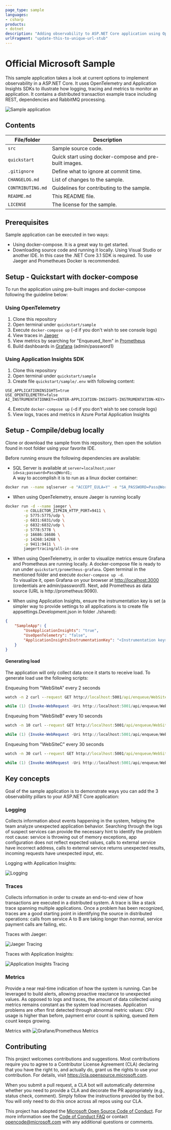 ```yaml
---
page_type: sample
languages:
- csharp
products:
- dotnet
description: "Adding observability to ASP.NET Core application using OpenTelemetry and Application Insights"
urlFragment: "update-this-to-unique-url-stub"
---
```


# Official Microsoft Sample

<!-- 
Guidelines on README format: https://review.docs.microsoft.com/help/onboard/admin/samples/concepts/readme-template?branch=master

Guidance on onboarding samples to docs.microsoft.com/samples: https://review.docs.microsoft.com/help/onboard/admin/samples/process/onboarding?branch=master

Taxonomies for products and languages: https://review.docs.microsoft.com/new-hope/information-architecture/metadata/taxonomies?branch=master
-->

This sample application takes a look at current options to implement observability in a ASP.NET Core. It uses OpenTelemetry and Application Insights SDKs to illustrate how logging, tracing and metrics to monitor an application. It contains a distributed transaction example trace including REST, dependencies and RabbitMQ processing.

![Sample application](./media/sample-app-overview.png)

## Contents

| File/folder       | Description                                |
|-------------------|--------------------------------------------|
| `src`             | Sample source code.                        |
| `quickstart`      | Quick start using docker-compose and pre-built images.                        |
| `.gitignore`      | Define what to ignore at commit time.      |
| `CHANGELOG.md`    | List of changes to the sample.             |
| `CONTRIBUTING.md` | Guidelines for contributing to the sample. |
| `README.md`       | This README file.                          |
| `LICENSE`         | The license for the sample.                |

## Prerequisites

Sample application can be executed in two ways:

- Using docker-compose. It is a great way to get started.
- Downloading source code and running it locally. Using Visual Studio or another IDE. In this case the .NET Core 3.1 SDK is required. To use Jaeger and Prometheues Docker is recommended.

## Setup - Quickstart with docker-compose

To run the application using pre-built images and docker-compose following the guideline below:

### Using OpenTelemetry

1. Clone this repository
1. Open terminal under `quickstart/sample`
1. Execute `docker-compose up` (-d if you don't wish to see console logs)
1. View traces in [Jaeger](http://localhost:16686/)
1. View metrics by searching for "Enqueued_Item" in [Prometheus](http://localhost:9090)
1. Build dashboards in [Grafana](http://localhost:3000/) (admin/password1)

### Using Application Insights SDK

1. Clone this repository
1. Open terminal under `quickstart/sample`
1. Create file `quickstart/sample/.env` with following content:

```env
USE_APPLICATIONINSIGHTS=true
USE_OPENTELEMETRY=false
AI_INSTRUMENTATIONKEY=<ENTER-APPLICATION-INSIGHTS-INSTRUMENTATION-KEY>
```

4. Execute `docker-compose up` (-d if you don't wish to see console logs)
5. View logs, traces and metrics in Azure Portal Application Insights

## Setup - Compile/debug locally

Clone or download the sample from this repository, then open the solution found in root folder using your favorite IDE.

Before running ensure the following dependencies are available:

- SQL Server is available at `server=localhost;user id=sa;password=Pass@Word1;`<br/>
A way to accomplish it is to run as a linux docker container:

```bash
docker run --name sqlserver -e "ACCEPT_EULA=Y" -e "SA_PASSWORD=Pass@Word1" -p 1433:1433 -d mcr.microsoft.com/mssql/server:2019-GA-ubuntu-16.04
```

- When using OpenTelemetry, ensure Jaeger is running locally

```bash
docker run -d --name jaeger \
        -e COLLECTOR_ZIPKIN_HTTP_PORT=9411 \
        -p 5775:5775/udp \
        -p 6831:6831/udp \
        -p 6832:6832/udp \
        -p 5778:5778 \
        -p 16686:16686 \
        -p 14268:14268 \
        -p 9411:9411 \
        jaegertracing/all-in-one
```

- When using OpenTelemetry, in order to visualize metrics ensure Grafana and Prometheus are running locally. A docker-compose file is ready to run under `quickstart/prometheus-grafana`. Open terminal in the mentioned folder and execute `docker-compose up -d`.<br/>To visualize it, open Grafana on your browser at [http://localhost:3000](http://localhost:3000) (credentials are admin/password1). Next, add Prometheus as data source (URL is http://prometheus:9090).

- When using Application Insights, ensure the instrumentation key is set (a simpler way to provide settings to all applications is to create file appsettings.Development.json in folder ./shared):

```json
{
    "SampleApp": {
        "UseApplicationInsights": "true",
        "UseOpenTelemetry": "false",
        "ApplicationInsightsInstrumentationKey": "<Instrumentation key>"
    }
}
```

#### Generating load

The application will only collect data once it starts to receive load. To generate load use the following scripts:

Enqueuing from "WebSiteA" every 2 seconds

```cmd
watch -n 2 curl --request GET http://localhost:5001/api/enqueue/WebSiteA
```

```powershell
while (1) {Invoke-WebRequest -Uri http://localhost:5001/api/enqueue/WebSiteA; sleep 2}
```

Enqueuing from "WebSiteB" every 10 seconds

```cmd
watch -n 10 curl --request GET http://localhost:5001/api/enqueue/WebSiteB
```

```powershell
while (1) {Invoke-WebRequest -Uri http://localhost:5001/api/enqueue/WebSiteB; sleep 10}
```

Enqueuing from "WebSiteC" every 30 seconds

```cmd
watch -n 30 curl --request GET http://localhost:5001/api/enqueue/WebSiteC
```

```powershell
while (1) {Invoke-WebRequest -Uri http://localhost:5001/api/enqueue/WebSiteC; sleep 30}
```

## Key concepts

Goal of the sample application is to demonstrate ways you can add the 3 observability pillars to your ASP.NET Core application:

### Logging

Collects information about events happening in the system, helping the team analyze unexpected application behavior. Searching through the logs of suspect services can provide the necessary hint to identify the problem root cause: service is throwing out of memory exceptions, app configuration does not reflect expected values, calls to external service have incorrect address, calls to external service returns unexpected results, incoming requests have unexpected input, etc.

Logging with Application Insights:

![Logging](./media/ai-search-logs.png)

### Traces

Collects information in order to create an end-to-end view of how transactions are executed in a distributed system. A trace is like a stack trace spanning multiple applications. Once a problem has been recognized, traces are a good starting point in identifying the source in distributed operations: calls from service A to B are taking longer than normal, service payment calls are failing, etc.

Traces with Jaeger:

![Jaeger Tracing](./media/jaeger-tracing.png)

Traces with Application Insights:

![Application Insights Tracing](./media/ai-tracing.png)

### Metrics

Provide a near real-time indication of how the system is running. Can be leveraged to build alerts, allowing proactive reactance to unexpected values. As opposed to logs and traces, the amount of data collected using metrics remains constant as the system load increases. Application problems are often first detected through abnormal metric values: CPU usage is higher than before, payment error count is spiking, queued item count keeps growing.

Metrics with 
![Grafane/Prometheus Metrics](./media/grafana-metrics.png)

## Contributing

This project welcomes contributions and suggestions.  Most contributions require you to agree to a
Contributor License Agreement (CLA) declaring that you have the right to, and actually do, grant us
the rights to use your contribution. For details, visit https://cla.opensource.microsoft.com.

When you submit a pull request, a CLA bot will automatically determine whether you need to provide
a CLA and decorate the PR appropriately (e.g., status check, comment). Simply follow the instructions
provided by the bot. You will only need to do this once across all repos using our CLA.

This project has adopted the [Microsoft Open Source Code of Conduct](https://opensource.microsoft.com/codeofconduct/).
For more information see the [Code of Conduct FAQ](https://opensource.microsoft.com/codeofconduct/faq/) or
contact [opencode@microsoft.com](mailto:opencode@microsoft.com) with any additional questions or comments.
